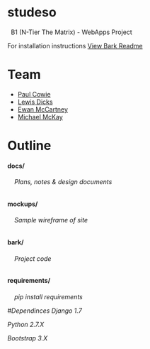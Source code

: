 <h1> studeso </h1>
&nbsp;&nbsp;B1 (N-Tier The Matrix) - WebApps Project

For installation instructions [View Bark Readme](https://github.com/projectgoav/studeso/tree/master/bark)

# Team
 - [Paul Cowie](https://github.com/SCOTPAUL)
 - [Lewis Dicks](https://github.com/2085749D)
 - [Ewan McCartney](https://github.com/projectgoav)
 - [Michael McKay](https://github.com/mmckay99)
 
<h1> Outline </h1>

 <h4> docs/ </h4>
  <h6>&nbsp;&nbsp;&nbsp;&nbsp;Plans, notes & design documents</h6>

 <h4> mockups/ </h4>
  <h6>&nbsp;&nbsp;&nbsp;&nbsp;Sample wireframe of site</h6>
  
 <h4> bark/ </h4>
  <h6>&nbsp;&nbsp;&nbsp;&nbsp;Project code</h6>
  
 <h4> requirements/ </h4>
  <h6>&nbsp;&nbsp;&nbsp;&nbsp;pip install requirements

#Dependinces
 Django 1.7
 
 Python 2.7.X

 Bootstrap 3.X
